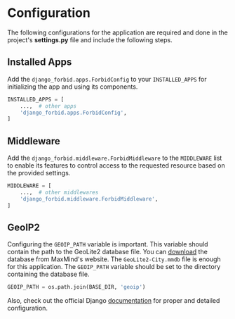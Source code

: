 # Configuration

The following configurations for the application are required and done in the project's **settings.py** file and include
the following steps.

## Installed Apps

Add the `django_forbid.apps.ForbidConfig` to your `INSTALLED_APPS` for initializing the app and using its components.

```python
INSTALLED_APPS = [
    ...,  # other apps
    'django_forbid.apps.ForbidConfig',
]
```

## Middleware

Add the `django_forbid.middleware.ForbidMiddleware` to the `MIDDLEWARE` list to enable its features to control access to
the requested resource based on the provided settings.

```python
MIDDLEWARE = [
    ...,  # other middlewares
    'django_forbid.middleware.ForbidMiddleware',
]
```

## GeoIP2

Configuring the `GEOIP_PATH` variable is important. This variable should contain the path to the GeoLite2 database file.
You can [download](https://dev.maxmind.com/geoip/geoip2/geolite2/) the database from MaxMind's website.
The `GeoLite2-City.mmdb` file is enough for this application. The `GEOIP_PATH` variable should be set to the directory
containing the database file.

```python
GEOIP_PATH = os.path.join(BASE_DIR, 'geoip')
```

Also, check out the official
Django [documentation](https://docs.djangoproject.com/en/2.1/ref/contrib/gis/geoip2/#settings) for proper and detailed
configuration.
